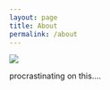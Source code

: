 ```yaml
---
layout: page
title: About
permalink: /about
---
```

<p><img src="/assets/aboutme.png"></p>

procrastinating on this....
